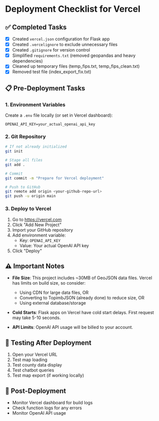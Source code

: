 # Deployment Checklist for Vercel

## ✅ Completed Tasks

- [x] Created `vercel.json` configuration for Flask app
- [x] Created `.vercelignore` to exclude unnecessary files
- [x] Created `.gitignore` for version control
- [x] Simplified `requirements.txt` (removed geopandas and heavy dependencies)
- [x] Cleaned up temporary files (temp_fips.txt, temp_fips_clean.txt)
- [x] Removed test file (index_export_fix.txt)

## 📋 Pre-Deployment Tasks

### 1. Environment Variables
Create a `.env` file locally (or set in Vercel dashboard):
```
OPENAI_API_KEY=your_actual_openai_api_key
```

### 2. Git Repository
```bash
# If not already initialized
git init

# Stage all files
git add .

# Commit
git commit -m "Prepare for Vercel deployment"

# Push to GitHub
git remote add origin <your-github-repo-url>
git push -u origin main
```

### 3. Deploy to Vercel

1. Go to https://vercel.com
2. Click "Add New Project"
3. Import your GitHub repository
4. Add environment variable:
   - Key: `OPENAI_API_KEY`
   - Value: Your actual OpenAI API key
5. Click "Deploy"

## ⚠️ Important Notes

- **File Size**: This project includes ~30MB of GeoJSON data files. Vercel has limits on build size, so consider:
  - Using CDN for large data files, OR
  - Converting to TopimbJSON (already done) to reduce size, OR
  - Using external database/storage
  
- **Cold Starts**: Flask apps on Vercel have cold start delays. First request may take 5-10 seconds.

- **API Limits**: OpenAI API usage will be billed to your account.

## 🧪 Testing After Deployment

1. Open your Vercel URL
2. Test map loading
3. Test county data display
4. Test chatbot queries
5. Test map export (if working locally)

## 📝 Post-Deployment

- Monitor Vercel dashboard for build logs
- Check function logs for any errors
- Monitor OpenAI API usage

